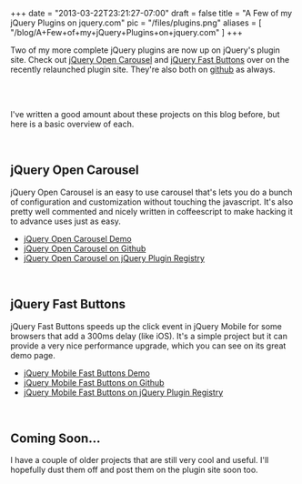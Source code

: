 
+++
date = "2013-03-22T23:21:27-07:00"
draft = false
title = "A Few of my jQuery Plugins on jquery.com"
pic = "/files/plugins.png"
aliases = [
  "/blog/A+Few+of+my+jQuery+Plugins+on+jquery.com"
]
+++

<p>
    Two of my more complete jQuery plugins are now up on jQuery's plugin site.  Check out <a href="http://plugins.jquery.com/openCarousel/">jQuery Open Carousel</a> and <a href="http://plugins.jquery.com/fastButtons/">jQuery Fast Buttons</a> over on the recently relaunched plugin site.  They're also both on <a href="https://github.com/justinmc">github</a> as always.
</p>
<br /><br />
<p>
    I've written a good amount about these projects on this blog before, but here is a basic overview of each.
</p>
<br />
<h2>jQuery Open Carousel</h2>
<p>
    jQuery Open Carousel is an easy to use carousel that's lets you do a bunch of configuration and customization without touching the javascript.  It's also pretty well commented and nicely written in coffeescript to make hacking it to advance uses just as easy.
</p>
<ul>
    <li><a href="http://justinmccandless.com/demos/jQuery-Open-Carousel/index.html">jQuery Open Carousel Demo</a></li>
    <li><a href="https://github.com/justinmc/jQuery-Open-Carousel">jQuery Open Carousel on Github</a></li>
    <li><a href="http://plugins.jquery.com/fastButtons/">jQuery Open Carousel on jQuery Plugin Registry</a></li>
</ul>
<br />
<h2>jQuery Fast Buttons</h2>
<p>
    jQuery Fast Buttons speeds up the click event in jQuery Mobile for some browsers that add a 300ms delay (like iOS).  It's a simple project but it can provide a very nice performance upgrade, which you can see on its great demo page.
</p>
<ul>
    <li><a href="http://www.justinmccandless.com/demos/jquery.mobile.fastButtons/index.html">jQuery Mobile Fast Buttons Demo</a></li>
    <li><a href="https://github.com/justinmc/jquery.mobile.fastButtons">jQuery Mobile Fast Buttons on Github</a></li>
    <li><a href="http://plugins.jquery.com/fastButtons/">jQuery Mobile Fast Buttons on jQuery Plugin Registry</a></li>
</ul>
<br />
<h2>Coming Soon...</h2>
<p>
    I have a couple of older projects that are still very cool and useful.  I'll hopefully dust them off and post them on the plugin site soon too.
</p>
